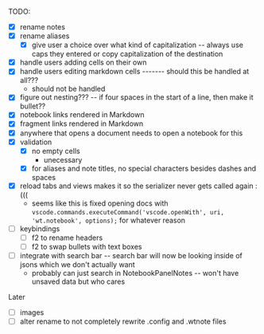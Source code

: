 TODO:
- [x] rename notes
- [x] rename aliases
    - [x] give user a choice over what kind of capitalization -- always use caps they entered or copy capitalization of the destination
- [x] handle users adding cells on their own
- [x] handle users editing markdown cells ------- should this be handled at all???
    - should not be handled
- [x] figure out nesting??? -- if four spaces in the start of a line, then make it bullet??
- [x] notebook links rendered in Markdown
- [x] fragment links rendered in Markdown
- [x] anywhere that opens a document needs to open a notebook for this
- [x] validation
    - [x] no empty cells
        - unecessary
    - [x] for aliases and note titles, no special characters besides dashes and spaces
- [x] reload tabs and views makes it so the serializer never gets called again :(((
    - seems like this is fixed opening docs with `vscode.commands.executeCommand('vscode.openWith', uri, 'wt.notebook', options);` for whatever reason
- [ ] keybindings 
    - [ ] f2 to rename headers
    - [ ] f2 to swap bullets with text boxes
- [ ] integrate with search bar -- search bar will now be looking inside of jsons which we don't actually want
    - probably can just search in NotebookPanelNotes -- won't have unsaved data but who cares


Later
- [ ] images
- [ ] alter rename to not completely rewrite .config and .wtnote files